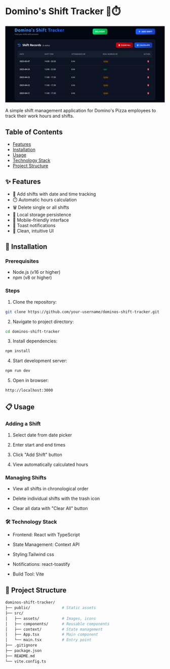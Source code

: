 # Domino's Shift Tracker 🍕⏱️

![App Screenshot](/public/shiftimg.png) <!-- Add your screenshot path here -->

A simple shift management application for Domino's Pizza employees to track their work hours and shifts.

## Table of Contents
- [Features](#-features)
- [Installation](#-installation)
- [Usage](#-usage)
- [Technology Stack](#-technology-stack)
- [Project Structure](#-project-structure)

## ✨ Features
- 📅 Add shifts with date and time tracking
- ⏱️ Automatic hours calculation
- 🗑️ Delete single or all shifts
- 💾 Local storage persistence
- 📱 Mobile-friendly interface
- 🔔 Toast notifications
- 🎨 Clean, intuitive UI

## 🚀 Installation

### Prerequisites
- Node.js (v16 or higher)
- npm (v8 or higher)

### Steps
1. Clone the repository:
```bash
git clone https://github.com/your-username/dominos-shift-tracker.git
```
2. Navigate to project directory:
```bash
cd dominos-shift-tracker
```
3. Install dependencies:
```bash
npm install
```

4. Start development server:
```bash
npm run dev
```

5. Open in browser:
```bash
http://localhost:3000
```
## 📋 Usage
### Adding a Shift
1. Select date from date picker

2. Enter start and end times

3. Click "Add Shift" button

4. View automatically calculated hours

### Managing Shifts
- View all shifts in chronological order

- Delete individual shifts with the trash icon

- Clear all data with "Clear All" button

### 🛠️ Technology Stack
- Frontend: React with TypeScript

- State Management: Context API

- Styling:Tailwind css

- Notifications: react-toastify

- Build Tool: Vite

## 📂 Project Structure
```bash
dominos-shift-tracker/
├── public/              # Static assets
├── src/
│   ├── assets/          # Images, icons
│   ├── components/      # Reusable components
│   ├── context/         # State management
│   ├── App.tsx          # Main component
│   └── main.tsx         # Entry point
├── .gitignore
├── package.json
├── README.md
└── vite.config.ts
```
